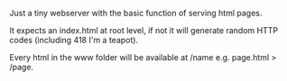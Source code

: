 Just a tiny webserver with the basic function of serving html pages.

It expects an index.html at root level, if not it will generate random HTTP codes (including 418 I'm a teapot).

Every html in the www folder will be available at /name e.g. page.html > /page.